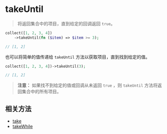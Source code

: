 # takeUntil

> 将返回集合中的项目，直到给定的回调返回 `true`。

```php
collect([1, 2, 3, 4])
    ->takeUntil(fn ($item) => $item >= 3);

// [1, 2]
```

也可以将简单的值传递给 `takeUntil` 方法以获取项目，直到找到给定的值。

```php
collect([1, 2, 3, 4])->takeUntil(3);

// [1, 2]
```

> **注意：** 如果找不到给定的值或回调从未返回 `true` ，则 `takeUntil` 方法将返回集合中的所有项目。
 
## 相关方法

- [take](take.md)
- [takeWhile](takeWhile.md)

